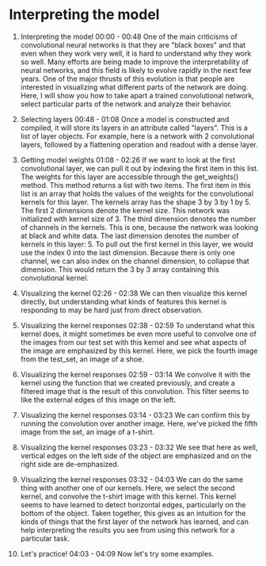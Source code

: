 # Interpreting the model

1. Interpreting the model
00:00 - 00:48
One of the main criticisms of convolutional neural networks is that they are "black boxes" and that even when they work very well, it is hard to understand why they work so well. Many efforts are being made to improve the interpretability of neural networks, and this field is likely to evolve rapidly in the next few years. One of the major thrusts of this evolution is that people are interested in visualizing what different parts of the network are doing. Here, I will show you how to take apart a trained convolutional network, select particular parts of the network and analyze their behavior.

2. Selecting layers
00:48 - 01:08
Once a model is constructed and compiled, it will store its layers in an attribute called "layers". This is a list of layer objects. For example, here is a network with 2 convolutional layers, followed by a flattening operation and readout with a dense layer.

3. Getting model weights
01:08 - 02:26
If we want to look at the first convolutional layer, we can pull it out by indexing the first item in this list. The weights for this layer are accessible through the get_weights() method. This method returns a list with two items. The first item in this list is an array that holds the values of the weights for the convolutional kernels for this layer. The kernels array has the shape 3 by 3 by 1 by 5. The first 2 dimensions denote the kernel size. This network was initialized with kernel size of 3. The third dimension denotes the number of channels in the kernels. This is one, because the network was looking at black and white data. The last dimension denotes the number of kernels in this layer: 5. To pull out the first kernel in this layer, we would use the index 0 into the last dimension. Because there is only one channel, we can also index on the channel dimension, to collapse that dimension. This would return the 3 by 3 array containing this convolutional kernel.

4. Visualizing the kernel
02:26 - 02:38
We can then visualize this kernel directly, but understanding what kinds of features this kernel is responding to may be hard just from direct observation.

5. Visualizing the kernel responses
02:38 - 02:59
To understand what this kernel does, it might sometimes be even more useful to convolve one of the images from our test set with this kernel and see what aspects of the image are emphasized by this kernel. Here, we pick the fourth image from the test_set, an image of a shoe.

6. Visualizing the kernel responses
02:59 - 03:14
We convolve it with the kernel using the function that we created previously, and create a filtered image that is the result of this convolution. This filter seems to like the external edges of this image on the left.

7. Visualizing the kernel responses
03:14 - 03:23
We can confirm this by running the convolution over another image. Here, we've picked the fifth image from the set, an image of a t-shirt.

8. Visualizing the kernel responses
03:23 - 03:32
We see that here as well, vertical edges on the left side of the object are emphasized and on the right side are de-emphasized.

9. Visualizing the kernel responses
03:32 - 04:03
We can do the same thing with another one of our kernels. Here, we select the second kernel, and convolve the t-shirt image with this kernel. This kernel seems to have learned to detect horizontal edges, particularly on the bottom of the object. Taken together, this gives as an intuition for the kinds of things that the first layer of the network has learned, and can help interpreting the results you see from using this network for a particular task.

10. Let's practice!
04:03 - 04:09
Now let's try some examples.